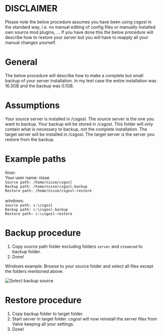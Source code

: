 # DISCLAIMER
Please note the below procedure assumes you have been using csgosl in the standard way, i.e. no manual
editing of config files or manually installed own source mod plugins, ... If you have done this the below procedure will describe how to restore your server but you will have to reapply all your manual changes yourself.

# General
The below procedure will describe how to make a complete but small backup of your server installation. In my test case the entire installation was 16.3GB and the backup was 0.1GB.

# Assumptions
Your source server is installed in <some-path>/csgosl. The source server is the one you want to backup.
Your backup will be stored in <backup-path>/csgosl. This folder will only contain what is necessary to backup, not the complete installation.
The target server will be installed in <some-other-path>/csgosl. The target server is the server you restore from the backup.

# Example paths
linux:<br>
Your user name: nisse<br>
`Source path: /home/nisse/csgosl`<br>
`Backup path: /home/nisse/csgosl-backup`<br>
`Restore path: /home/nisse/csgosl-restore`<br>
<br>
windows:<br>
`Source path: c:\csgosl`<br>
`Backup path: c:\csgosl-backup`<br>
`Restore path: c:\csgosl-restore`<br>

# Backup procedure
1. Copy source path folder excluding folders `server` and `steamcmd` to backup folder.
1. Done!

Windows example:
Browse to your source folder and select all files except the folders mentioned above.

![Select backup source](https://raw.githubusercontent.com/wiki/lenosisnickerboa/csgosl/pics/backup-select-source.JPG)

# Restore procedure
1. Copy backup folder to target folder.
1. Start server in target folder. csgosl will now reinstall the server files from Valve keeping all your settings.
1. Done!